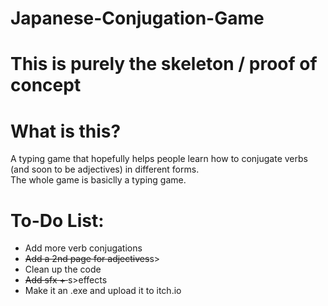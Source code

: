 # Japanese-Conjugation-Game
# This is purely the skeleton / proof of concept

# What is this?
A typing game that hopefully helps people learn how to conjugate verbs (and soon to be adjectives) in different forms.<br/>
The whole game is basiclly a typing game.

# To-Do List:
<ul>
  <li>Add more verb conjugations</li>
  <li><s>Add a 2nd page for adjectives</s>s></li>
  <li>Clean up the code</li>
  <li><s>Add sfx + </s>s>effects</li>
  <li>Make it an .exe and upload it to itch.io</li>
</ul>
